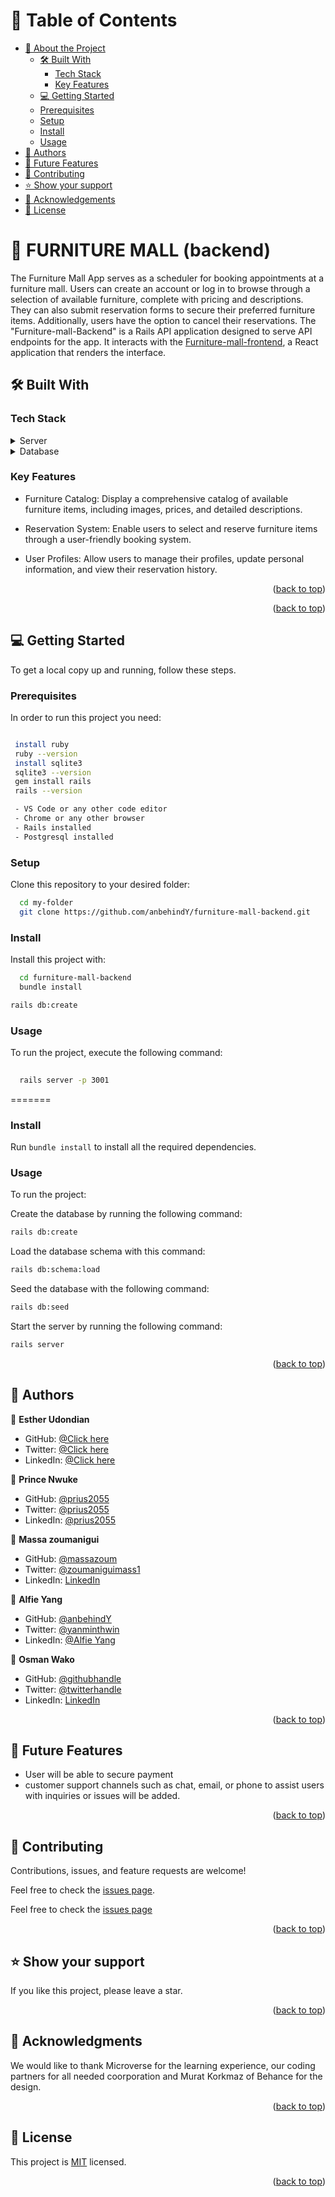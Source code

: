 <a name="readme-top"></a>

<!-- TABLE OF CONTENTS -->

# 📗 Table of Contents

- [📖 About the Project](#about-project)
  - [🛠 Built With](#built-with)
    - [Tech Stack](#tech-stack)
    - [Key Features](#key-features)
  - [💻 Getting Started](#getting-started)
  - [Prerequisites](#prerequisites)
  - [Setup](#setup)
  - [Install](#install)
  - [Usage](#usage)
- [👥 Authors](#authors)
- [🔭 Future Features](#future-features)
- [🤝 Contributing](#contributing)
- [⭐️ Show your support](#support)
- [🙏 Acknowledgements](#acknowledgements)
- [📝 License](#license)

<!-- PROJECT DESCRIPTION -->


# 📖 FURNITURE MALL (backend) <a name="about-project"></a>

The Furniture Mall App serves as a scheduler for booking appointments at a furniture mall. Users can create an account or log in to browse through a selection of available furniture, complete with pricing and descriptions. They can also submit reservation forms to secure their preferred furniture items. Additionally, users have the option to cancel their reservations.
The "Furniture-mall-Backend" is a Rails API application designed to serve API endpoints for the app. It interacts with the 
[Furniture-mall-frontend](https://github.com/anbehindY/furniture-mall-frontend.git), a React application that renders the interface.

## 🛠 Built With <a name="built-with"></a>

### Tech Stack <a name="tech-stack"></a>

<details>
  <summary>Server</summary>
  <ul>
    <li><a href="https://www.ruby-lang.org/en/">Ruby</a></li>
  </ul>
</details>

<details>
  <summary>Database</summary>
  <ul>
    <li><a href="https://postgresql.org/">PostgreSQL</a></li>
  </ul>
</details>


<!-- Features -->

### Key Features <a name="key-features"></a>

- Furniture Catalog: Display a comprehensive catalog of available furniture items, including images, prices, and detailed descriptions.

- Reservation System: Enable users to select and reserve furniture items through a user-friendly booking system.

- User Profiles: Allow users to manage their profiles, update personal information, and view their reservation history.


  

<p align="right">(<a href="#readme-top">back to top</a>)</p>

<!-- LIVE DEMO -->


<p align="right">(<a href="#readme-top">back to top</a>)</p>


<!-- GETTING STARTED -->

## 💻 Getting Started <a name="getting-started"></a>


To get a local copy up and running, follow these steps.

### Prerequisites

In order to run this project you need:

```sh

 install ruby
 ruby --version
 install sqlite3
 sqlite3 --version
 gem install rails 
 rails --version

 - VS Code or any other code editor
 - Chrome or any other browser
 - Rails installed
 - Postgresql installed

```


### Setup


Clone this repository to your desired folder:



```sh
  cd my-folder
  git clone https://github.com/anbehindY/furniture-mall-backend.git
```

### Install

Install this project with:

```sh
  cd furniture-mall-backend
  bundle install
 ```
 ```sh
 rails db:create
 ```
 
### Usage

To run the project, execute the following command:

```sh
  
  rails server -p 3001

  ```
=======


### Install

Run `bundle install` to install all the required dependencies.

### Usage

To run the project:

Create the database by running the following command:

```sh
rails db:create
```

Load the database schema with this command:

```sh
rails db:schema:load
```

Seed the database with the following command:

```sh
rails db:seed
```

Start the server by running the following command:

```sh
rails server
```


<p align="right">(<a href="#readme-top">back to top</a>)</p>

<!-- AUTHORS -->

## 👥 Authors <a name="authors"></a>

👤 **Esther Udondian**

- GitHub: [@Click here](https://github.com/eudondian)
- Twitter: [@Click here](https://twitter.com/EUdondian)
- LinkedIn: [@Click here](https://www.linkedin.com/in/esther-udondian/)

👤 **Prince Nwuke**

- GitHub: [@prius2055]()
- Twitter: [@prius2055]()
- LinkedIn: [@prius2055]()

👤 **Massa zoumanigui**

- GitHub: [@massazoum]()
- Twitter: [@zoumaniguimass1]()
- LinkedIn: [LinkedIn]()

👤 **Alfie Yang**

- GitHub: [ @anbehindY](https://github.com/anbehindY)
- Twitter: [@yanminthwin](https://twitter.com/yanminthwin)
- LinkedIn: [@Alfie Yang](https://www.linkedin.com/in/yan-min-thwin/)


👤 **Osman Wako**

- GitHub: [@githubhandle]()
- Twitter: [@twitterhandle]()
- LinkedIn: [LinkedIn]()




<p align="right">(<a href="#readme-top">back to top</a>)</p>

<!-- FUTURE FEATURES -->

## 🔭 Future Features <a name="future-features"></a>



- User will be able to secure payment
- customer support channels such as chat, email, or phone to assist users with inquiries or issues will be added.


<p align="right">(<a href="#readme-top">back to top</a>)</p>

<!-- CONTRIBUTING -->

## 🤝 Contributing <a name="contributing"></a>

Contributions, issues, and feature requests are welcome!


Feel free to check the [issues page](https://github.com/anbehindY/furniture-mall-backend/issues).

Feel free to check the [issues page](https://github.com/anbehindY/furniture-mall-frontend/issues)



<p align="right">(<a href="#readme-top">back to top</a>)</p>

<!-- SUPPORT -->
## ⭐️ Show your support <a name="support"></a>



If you like this project, please leave a star.


<p align="right">(<a href="#readme-top">back to top</a>)</p>

<!-- ACKNOWLEDGEMENTS -->

## 🙏 Acknowledgments <a name="acknowledgements"></a>


We would like to thank Microverse for the learning experience, our  coding partners for all needed coorporation and Murat Korkmaz of Behance for the design.

<p align="right">(<a href="#readme-top">back to top</a>)</p>

<!-- LICENSE -->

## 📝 License <a name="license"></a>


This project is [MIT](LICENSE) licensed.

<p align="right">(<a href="#readme-top">back to top</a>)</p>
